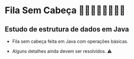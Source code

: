 # Fila Sem Cabeça 🚶‍♀️🚶🚶‍♂️🚶🚶‍♀️
## Estudo de estrutura de dados em Java

- Fila sem cabeça feita em Java com operações básicas.

- Alguns detalhes ainda devem ser resolvidos. ⚠
